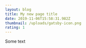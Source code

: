 ```yaml
---
layout: blog
title: My new page title
date: 2019-11-06T15:58:31.982Z
thumbnail: /uploads/gatsby-icon.png
rating: 1
---
```

Some text
